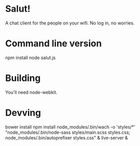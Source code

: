 # Salut!

A chat client for the people on your wifi. No log in, no worries.

# Command line version

   npm install
   node salut.js

# Building

You'll need node-webkit.

# Devving

   bower install
   npm install
   node_modules/.bin/wach -o 'styles/*' "node_modules/.bin/node-sass styles/main.scss styles.css; node_modules/.bin/autoprefixer styles.css" &
   live-server &
